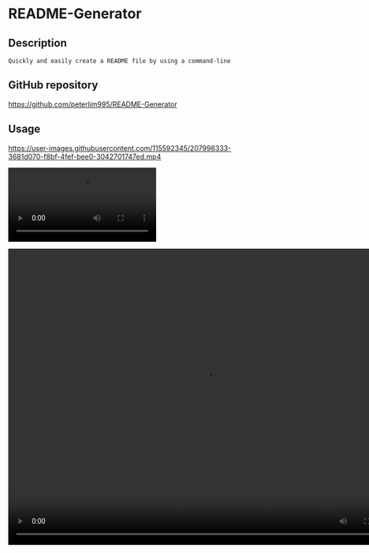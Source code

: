 # README-Generator

## Description

```
Quickly and easily create a README file by using a command-line

```

## GitHub repository

https://github.com/peterlim995/README-Generator



## Usage

https://user-images.githubusercontent.com/115592345/207998333-3681d070-f8bf-4fef-bee0-3042701747ed.mp4




![video demonstration](https://user-images.githubusercontent.com/115592345/207998333-3681d070-f8bf-4fef-bee0-3042701747ed.mp4)





<video width="800" height="600" controls>
  <source src="https://user-images.githubusercontent.com/115592345/207998333-3681d070-f8bf-4fef-bee0-3042701747ed.mp4" type="video/mp4">
  
</video>